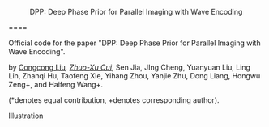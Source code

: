 <p align="center">DPP: Deep Phase Prior for Parallel Imaging with Wave Encoding</p>
====

Official code for the paper "DPP: Deep Phase Prior for Parallel Imaging with Wave Encoding".

by [Congcong Liu](https://scholar.google.com/citations?user=jGnxZdsAAAAJ&hl=zh-CN)*, [Zhuo-Xu Cui](https://scholar.google.com/citations?user=QZx0xdgAAAAJ&hl=zh-CN)*, Sen Jia, JIng Cheng, Yuanyuan Liu, Ling Lin, Zhanqi Hu, Taofeng Xie, Yihang Zhou, Yanjie Zhu, Dong Liang, Hongwu Zeng+, and Haifeng Wang+.

(*denotes equal contribution, +denotes corresponding author).

Illustration




